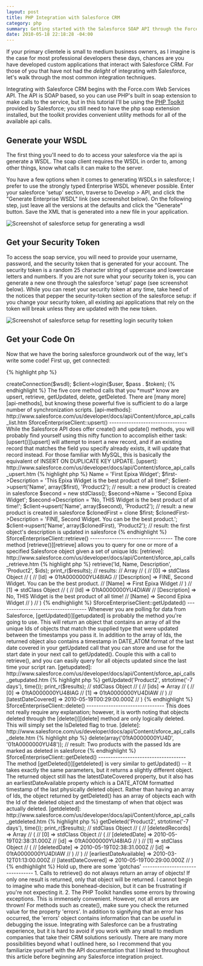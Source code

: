 ```yaml
---
layout: post
title: PHP Integration with Salesforce CRM
category: php
summary: Getting started with the Salesforce SOAP API through the Force.com Toolkit
date: 2010-05-18 22:18:28 -04:00
---
```


If your primary clientele is small to medium business owners, as I imagine is the case for most professional developers these days, chances are you have developed custom applications that interact with Salesforce CRM.  For those of you that have not had the *delight* of integrating with Salesforce, let's walk through the most common integration techniques.

Integrating with Salesforce CRM begins with the Force.com Web Services API.  The API is SOAP based, so you can use PHP's built in soap extension to make calls to the service, but in this tutorial I'll be using the [PHP Toolkit][php-toolkit] provided by Salesforce; you still need to have the php soap extension installed, but the toolkit provides convenient utility methods for all of the available api calls.

[php-toolkit]: http://wiki.developerforce.com/index.php/PHP_Toolkit

Generate your WSDL
------------------
The first thing you'll need to do to access your salesforce via the api is generate a WSDL.  The soap client requires the WSDL in order to, among other things, know what calls it can make to the server.

You have a few options when it comes to generating WSDLs in salesforce; I prefer to use the strongly typed Enterprise WSDL whenever possible.  Enter your salesforce 'setup' section, traverse to Develop > API, and click the "Generate Enterprise WSDL" link (see screenshot below).  On the following step, just leave all the versions at the defaults and click the "Generate" button.  Save the XML that is generated into a new file in your application.

![Screenshot of salesforce setup for generating a wsdl]({{site.baseurl}}/img/posts/salesforce-generate-wsdl.png "Salesforce: Generate WSDL")

Get your Security Token
-----------------------
To access the soap service, you will need to provide your username, password, and the security token that is generated for your account.  The security token is a random 25 character string of uppercase and lowercase letters and numbers.  If you are not sure what your security token is, you can generate a new one through the salesforce 'setup' page (see screenshot below).  While you can reset your security token at any time, take heed of the notices that pepper the security-token section of the salesforce setup: if you change your security token, all existing api applications that rely on the token will break unless they are updated with the new token.

![Screenshot of salesforce setup for resetting login security token]({{site.baseurl}}/img/posts/salesforce-reset-security-token.png "Salesforce: Reset Security Token")

Get your Code On
----------------
Now that we have the boring salesforce groundwork out of the way, let's write some code!  First up, get connected:

{% highlight php %}
<?php

$wsdl  = 'enterprise-wsdl.xml';
$user  = 'example@epixa.com';
$pass  = 'supersecure';
$token = 'fAjfS4FkxLsoqPxmsZujj0Szr';

$client = new SforceEnterpriseClient();
$client->createConnection($wsdl);
$client->login($user, $pass . $token);
{% endhighlight %}

The five core method calls that you *must* know are upsert, retrieve, getUpdated, delete, getDeleted.  There are [many more][api-methods], but knowing these powerful five is sufficient to do a large number of synchronization scripts.

[api-methods]: http://www.salesforce.com/us/developer/docs/api/Content/sforce_api_calls_list.htm

SforceEnterpriseClient::upsert()
--------------------------------
While the Salesforce API does offer create() and update() methods, you will probably find yourself using this nifty function to accomplish either task: [upsert()][upsert] will attempt to insert a new record, and if an existing record that matches the field you specify already exists, it will update that record instead.  For those familiar with MySQL, this is basically the equivalent of INSERT ON DUPLICATE KEY UPDATE.

[upsert]: http://www.salesforce.com/us/developer/docs/api/Content/sforce_api_calls_upsert.htm

{% highlight php %}
<?php

$first = new stdClass();
$first->Name = 'First Epixa Widget';
$first->Description = 'This Epixa Widget is the best product of all time!';

$client->upsert('Name', array($first), 'Product2');
// result: a new product is created in salesforce

$second = new stdClass();
$second->Name = 'Second Epixa Widget';
$second->Description = 'No, THIS Widget is the best product of all time!';
$client->upsert('Name', array($second), 'Product2');
// result: a new product is created in salesforce

$clonedFirst = clone $first;
$clonedFirst->Description = 'FINE, Second Widget.  You can be the best product.';
$client->upsert('Name', array($clonedFirst), 'Product2');
// result: the first object's description is updated in salesforce
{% endhighlight %}

SforceEnterpriseClient::retrieve()
----------------------------------
The core method [retrieve()][retrieve] allows you to query for one or more of a specified Salesforce object given a set of unique Ids:

[retrieve]: http://www.salesforce.com/us/developer/docs/api/Content/sforce_api_calls_retrieve.htm

{% highlight php %}
<?php

$ids = array('01tA0000000YU4D', '01tA0000000YU48');

$results = $client->retrieve('Id, Name, Description', 'Product2', $ids);
print_r($results);
// results:
// Array
// (
//     [0] => stdClass Object
//         (
//             [Id] => 01tA0000000YU48IAG
//             [Description] => FINE, Second Widget.  You can be the best product.
//             [Name] => First Epixa Widget
//         )
//     [1] => stdClass Object
//         (
//             [Id] => 01tA0000000YU4DIAW
//             [Description] => No, THIS Widget is the best product of all time!
//             [Name] => Second Epixa Widget
//         )
// )
{% endhighlight %}

SforceEnterpriseClient::getUpdated()
------------------------------------
Whenever you are polling for data from Salesforce, [getUpdated()][getupdated] is probably the method you're going to use.  This will return an object that contains an array of all the unique Ids of objects that match the supplied type that were updated between the timestamps you pass it.  In addition to the array of Ids, the returned object also contains a timestamp in DATE_ATOM format of the last date covered in your getUpdated call that you can store and use for the start date in your next call to getUpdated().  Couple this with a call to retrieve(), and you can easily query for all objects updated since the last time your script ran.

[getupdated]: http://www.salesforce.com/us/developer/docs/api/Content/sforce_api_calls_getupdated.htm

{% highlight php %}
<?php

$results = $client->getUpdated('Product2', strtotime('-7 days'), time());
print_r($results);
// stdClass Object
// (
//     [ids] => Array
//         (
//             [0] => 01tA0000000YU48IAG
//             [1] => 01tA0000000YU4DIAW
//         )
//     [latestDateCovered] => 2010-05-19T00:29:00.000Z
// )
{% endhighlight %}

SforceEnterpriseClient::delete()
--------------------------------
This does not really require any explanation; however, it is worth noting that objects deleted through the [delete()][delete] method are only logically deleted.  This will simply set the IsDeleted flag to true.

[delete]: http://www.salesforce.com/us/developer/docs/api/Content/sforce_api_calls_delete.htm

{% highlight php %}
<?php

$client->delete(array('01tA0000000YU4D', '01tA0000000YU48'));
// result: Two products with the passed Ids are marked as deleted in salesforce
{% endhighlight %}

SforceEnterpriseClient::getDeleted()
------------------------------------
The method [getDeleted()][getdeleted] is very similar to getUpdated() -- it takes exactly the same parameters, but it returns a slightly different object.  The returned object still has the latestDateCovered property, but it also has an earliestDateAvailable property which is a DATE_ATOM formatted timestamp of the last physically deleted object.  Rather than having an array of Ids, the object returned by getDeleted() has an array of objects each with the Id of the deleted object and the timestamp of when that object was actually deleted.

[getdeleted]: http://www.salesforce.com/us/developer/docs/api/Content/sforce_api_calls_getdeleted.htm

{% highlight php %}
<?php

$results = $client->getDeleted('Product2', strtotime('-7 days'), time());
print_r($results);
// stdClass Object
// (
//     [deletedRecords] => Array
//         (
//             [0] => stdClass Object
//                 (
//                     [deletedDate] => 2010-05-19T02:38:31.000Z
//                     [id] => 01tA0000000YU48IAG
//                 )
//             [1] => stdClass Object
//                 (
//                     [deletedDate] => 2010-05-19T02:38:31.000Z
//                     [id] => 01tA0000000YU4DIAW
//                 )
//         )
//     [earliestDateAvailable] => 2010-03-12T01:13:00.000Z
//     [latestDateCovered] => 2010-05-19T00:29:00.000Z
// )
{% endhighlight %}

Hold up, there are some 'gotchas'
---------------------------------

1. Calls to retrieve() do not always return an array of objects!  If only one result is returned, only that object will be returned.  I cannot begin to imagine who made this bonehead-decision, but it can be frustrating if you're not expecting it.
2. The PHP Toolkit handles some errors by throwing exceptions.  This is immensely convenient.  However, not all errors are thrown!  For methods such as create(), make sure you check the returned value for the property 'errors'.  In addition to signifying that an error has occurred, the 'errors' object contains information that can be useful in debugging the issue.

Integrating with Salesforce can be a frustrating experience, but it is hard to avoid if you work with any small to medium companies that take their CRM solutions seriously.  There are many more possibilities beyond what I outlined here, so I recommend that you familiarize yourself with the API documentation that I linked to throughout this article before beginning any Salesforce integration project.

